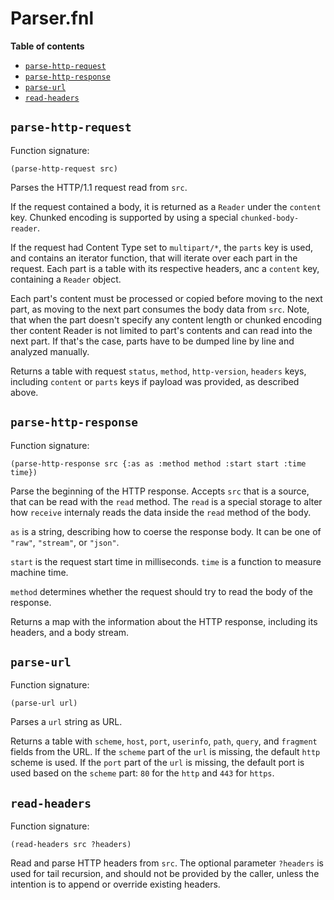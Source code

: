 # Parser.fnl

**Table of contents**

- [`parse-http-request`](#parse-http-request)
- [`parse-http-response`](#parse-http-response)
- [`parse-url`](#parse-url)
- [`read-headers`](#read-headers)

## `parse-http-request`
Function signature:

```
(parse-http-request src)
```

Parses the HTTP/1.1 request read from `src`.

If the request contained a body, it is returned as a `Reader` under
the `content` key.  Chunked encoding is supported by using a special
`chunked-body-reader`.

If the request had Content Type set to `multipart/*`, the `parts` key
is used, and contains an iterator function, that will iterate over
each part in the request.  Each part is a table with its respective
headers, anc a `content` key, containing a `Reader` object.

Each part's content must be processed or copied before moving to the
next part, as moving to the next part consumes the body data from
`src`.  Note, that when the part doesn't specify any content length or
chunked encoding ther content Reader is not limited to part's contents
and can read into the next part. If that's the case, parts have to be
dumped line by line and analyzed manually.

Returns a table with request `status`, `method`, `http-version`,
`headers` keys, including `content` or `parts` keys if payload was
provided, as described above.

## `parse-http-response`
Function signature:

```
(parse-http-response src {:as as :method method :start start :time time})
```

Parse the beginning of the HTTP response.
Accepts `src` that is a source, that can be read with the `read`
method.  The `read` is a special storage to alter how `receive`
internaly reads the data inside the `read` method of the body.

`as` is a string, describing how to coerse the response body.  It can
be one of `"raw"`, `"stream"`, or `"json"`.

`start` is the request start time in milliseconds.  `time` is a
function to measure machine time.

`method` determines whether the request should try to read the body of
the response.

Returns a map with the information about the HTTP response, including
its headers, and a body stream.

## `parse-url`
Function signature:

```
(parse-url url)
```

Parses a `url` string as URL.

Returns a table with `scheme`, `host`, `port`, `userinfo`, `path`,
`query`, and `fragment` fields from the URL.  If the `scheme` part of
the `url` is missing, the default `http` scheme is used.  If the
`port` part of the `url` is missing, the default port is used based on
the `scheme` part: `80` for the `http` and `443` for `https`.

## `read-headers`
Function signature:

```
(read-headers src ?headers)
```

Read and parse HTTP headers from `src`.
The optional parameter `?headers` is used for tail recursion, and
should not be provided by the caller, unless the intention is to
append or override existing headers.


<!-- Generated with Fenneldoc v1.0.1
     https://gitlab.com/andreyorst/fenneldoc -->
